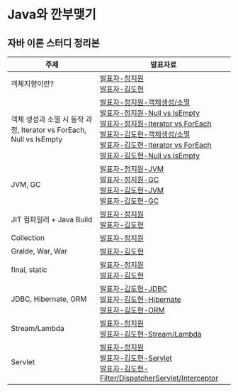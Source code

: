# Java와 깐부맺기

## 자바 이론 스터디 정리본

| 주제                                                      | 발표자료                                                                                                                                                                                                                                                                                                                                                                                                                                                                                                                                                                                                                                                                                                                                                                              |
|---------------------------------------------------------|-----------------------------------------------------------------------------------------------------------------------------------------------------------------------------------------------------------------------------------------------------------------------------------------------------------------------------------------------------------------------------------------------------------------------------------------------------------------------------------------------------------------------------------------------------------------------------------------------------------------------------------------------------------------------------------------------------------------------------------------------------------------------------------|
| 객체지향이란?                                                 | [발표자-정지원](https://velog.io/@john7645/OOP-%EA%B0%9D%EC%B2%B4%EC%A7%80%ED%96%A5-%ED%94%84%EB%A1%9C%EA%B7%B8%EB%9E%98%EB%B0%8D-%EC%99%80-PP-%EC%A0%88%EC%B0%A8%EC%A0%81-%ED%94%84%EB%A1%9C%EA%B7%B8%EB%9E%98%EB%B0%8D) <br>[발표자-김도현](https://github.com/Be-GGanboo-With-Java/K-Diger/blob/main/src/Week1/ObjectOrientedProgramming.md)                                                                                                                                                                                                                                                                                                                                                                                                                                                |
| 객체 생성과 소멸 시 동작 과정, Iterator vs ForEach, Null vs IsEmpty | [발표자-정지원-객체생성/소멸](https://velog.io/@john7645/%EA%B0%9D%EC%B2%B4-%EC%83%9D%EC%84%B1%EA%B3%BC-%EC%86%8C%EB%A9%B8-%EC%8B%9C-%EB%82%B4%EB%B6%80-%EB%8F%99%EC%9E%91-%EA%B3%BC%EC%A0%95) <br> [발표자-정지원-Null vs IsEmpty](https://velog.io/@john7645/isEmpty-%EC%99%80-null) <br> [발표자-정지원-Iterator vs ForEach](https://github.com/JIWEON-JEONG/TIL/blob/master/src/main/java/TIL/java/iter_foreach/CompareIterForeach.java) <br> [발표자-김도현-객체생성/소멸](https://github.com/Be-GGanboo-With-Java/K-Diger/blob/main/src/Week2/CreateAndPerishObject.md) <br> [발표자-김도현-Iterator vs ForEach](https://github.com/Be-GGanboo-With-Java/K-Diger/blob/main/src/Week2/IteratorVsForeach.md) <br> [발표자-김도현-Null vs IsEmpty](https://github.com/Be-GGanboo-With-Java/K-Diger/blob/main/src/Week2/NullVsEmpty.md) |
| JVM, GC                                                 | [발표자-정지원-JVM](https://velog.io/@john7645/JVM-Specification-%ED%83%84%EC%83%9D%EB%B0%B0%EA%B2%BD) <br> [발표자-정지원-GC](https://velog.io/@john7645/GC) <br> [발표자-김도현-JVM](https://K-Diger.github.io/blog/JavaDeep-JVM) <br> [발표자-김도현-GC](https://github.com/Be-GGanboo-With-Java/K-Digerg/blob/main/src/Week3/GarbageCollector.md)                                                                                                                                                                                                                                                                                                                                                                                                                                                    |
| JIT 컴파일러 + Java Build                                   | [발표자-정지원](https://velog.io/@john7645/JIT-%EC%BB%B4%ED%8C%8C%EC%9D%BC%EB%9F%AC-IBM-doc) <br> [발표자-김도현](https://github.com/Be-GGanboo-With-Java/K-Diger/blob/main/src/Week4/JIT-Compiler.md)                                                                                                                                                                                                                                                                                                                                                                                                                                                                                                                                                                                         |
| Collection                                              | [발표자-정지원](https://github.com/JIWEON-JEONG/TIL/tree/master/src/main/java/TIL/java/collection)                                                                                                                                                                                                                                                                                                                                                                                                                                                                                                                                                                                                                                                                                           |                                                                                                                                                                                                                                                                                                                                                                                                                                                                                                                                                                                                                                                                                                                                                                       |
| Gralde, War, War                                        | [발표자-김도현](https://K-Diger.github.io/blog/JARvsWAR)                                                                                                                                                                                                                                                                                                                                                                                                                                                                                                                                                                                                                                                                                                                             |
| final, static                                           | [발표자-정지원](https://github.com/JIWEON-JEONG/TIL/tree/master/src/main/java/TIL/java/final_static) <br> [발표자-김도현](https://K-Diger.github.io/blog/JavaDeep-Java-Static)                                                                                                                                                                                                                                                                                                                                                                                                                                                                                                                                                                                                                                                                                                                |
| JDBC, Hibernate, ORM                                    | [발표자-김도현-JDBC](https://K-Diger.github.io/blog/JDBC) <br> [발표자-김도현-Hibernate](https://K-Diger.github.io/blog/Hibernate) <br> [발표자-김도현-ORM](https://K-Diger.github.io/blog/ORM)                                                                                                                                                                                                                                                                                                                                                                                                                                                                                                                                                                                            |
| Stream/Lambda                                           | [발표자-정지원](https://github.com/JIWEON-JEONG/TIL/tree/master/src/main/java/TIL/java/annonymous_and_lambda) <br> [발표자-김도현-Stream/Lambda](https://K-Diger.github.io/blog/Java8StreamLambda)                                                                                                                                                                                                                                                                                                                                                                                                                                                                                                                                                                                                                                                                                                     |
| Servlet                                                 | [발표자-정지원](https://github.com/JIWEON-JEONG/TIL/tree/master/src/main/java/TIL/java/servlet) <br> [발표자-김도현-Servlet](https://K-Diger.github.io/blog/WhatIsServlet) <br> [발표자-김도현-Filter/DispatcherServlet/Interceptor](https://K-Diger.github.io/Filter-DispatchServlet-Interceptor)                                                                                                                                                                                                                                                                                                                                                                                                                                                                                                                                                                                      |
